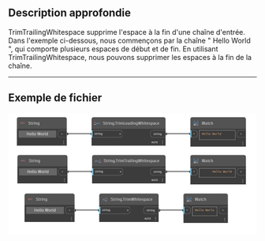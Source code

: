 ## Description approfondie
TrimTrailingWhitespace supprime l'espace à la fin d'une chaîne d'entrée. Dans l'exemple ci-dessous, nous commençons par la chaîne "     Hello World     ", qui comporte plusieurs espaces de début et de fin. En utilisant TrimTrailingWhitespace, nous pouvons supprimer les espaces à la fin de la chaîne.
___
## Exemple de fichier

![TrimTrailingWhitespace](./DSCore.String.TrimTrailingWhitespace_img.jpg)

